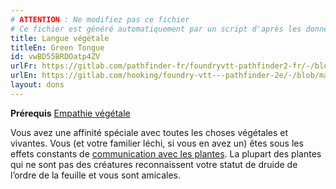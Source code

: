```yaml
---
# ATTENTION : Ne modifiez pas ce fichier
# Ce fichier est généré automatiquement par un script d'après les données du module Foundry VTT officiel et de sa traduction
title: Langue végétale
titleEn: Green Tongue
id: vwBD55BRDOatp4ZV
urlFr: https://gitlab.com/pathfinder-fr/foundryvtt-pathfinder2-fr/-/blob/master/data/feats/vwBD55BRDOatp4ZV.htm
urlEn: https://gitlab.com/hooking/foundry-vtt---pathfinder-2e/-/blob/master/packs/data/feats.db/green-tongue.json
layout: dons
---
```

**Prérequis** [Empathie végétale](empathie-végétale.html)

Vous avez une affinité spéciale avec toutes les choses végétales et vivantes. Vous (et votre familier léchi, si vous en avez un) êtes sous les effets constants de [communication avec les plantes](../sorts/communication-avec-les-plantes.html). La plupart des plantes qui ne sont pas des créatures reconnaissent votre statut de druide de l’ordre de la feuille et vous sont amicales.
